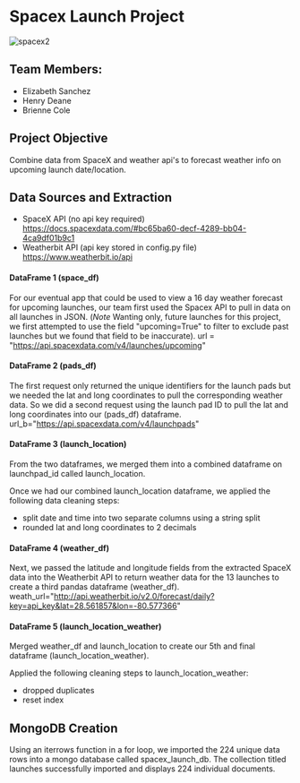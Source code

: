 # Spacex Launch Project

![spacex2](https://user-images.githubusercontent.com/75045133/111883300-af4b6700-8977-11eb-855d-d0a18e29fa94.jpg)

## Team Members:
- Elizabeth Sanchez
- Henry Deane
- Brienne Cole

## Project Objective
Combine data from SpaceX and weather api's to forecast weather info on upcoming launch date/location.

## Data Sources and Extraction
- SpaceX API (no api key required) https://docs.spacexdata.com/#bc65ba60-decf-4289-bb04-4ca9df01b9c1
- Weatherbit API (api key stored in config.py file) https://www.weatherbit.io/api

#### DataFrame 1 (space_df)
For our eventual app that could be used to view a 16 day weather forecast for upcoming launches, our team first used the Spacex API to pull in data on all launches in JSON. (*Note* Wanting only, future launches for this project, we first attempted to use the field "upcoming=True" to filter to exclude past launches but we found that field to be inaccurate). 
url = "https://api.spacexdata.com/v4/launches/upcoming"

#### DataFrame 2 (pads_df)
The first request only returned the unique identifiers for the launch pads but we needed the lat and long coordinates to pull the corresponding weather data. So we did a second request using the launch pad ID to pull the lat and long coordinates into our (pads_df) dataframe.
url_b="https://api.spacexdata.com/v4/launchpads"

#### DataFrame 3 (launch_location)
From the two dataframes, we merged them into a combined dataframe on launchpad_id called launch_location.

Once we had our combined launch_location dataframe, we applied the following data cleaning steps:
- split date and time into two separate columns using a string split
- rounded lat and long coordinates to 2 decimals

#### DataFrame 4 (weather_df)
Next, we passed the latitude and longitude fields from the extracted SpaceX data into the Weatherbit API to return weather data for the 13 launches to create a third pandas dataframe (weather_df).
weath_url="http://api.weatherbit.io/v2.0/forecast/daily?key=api_key&lat=28.561857&lon=-80.577366"

#### DataFrame 5 (launch_location_weather)
Merged weather_df and launch_location to create our 5th and final dataframe (launch_location_weather). 

Applied the following cleaning steps to launch_location_weather:
- dropped duplicates
- reset index

## MongoDB Creation 
Using an iterrows function in a for loop, we imported the 224 unique data rows into a mongo database called spacex_launch_db. The collection titled launches successfully imported and displays 224 individual documents.

